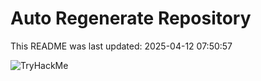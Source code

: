 # Auto Regenerate Repository

This README was last updated: 2025-04-12 07:50:57

 ![TryHackMe](https://tryhackme.com/badge/533634)